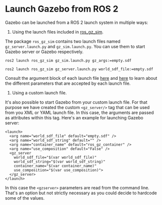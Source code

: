 # Launch Gazebo from ROS 2

Gazebo can be launched from a ROS 2 launch system in multiple ways:

1. Using the launch files included in
[ros_gz_sim](https://github.com/gazebosim/ros_gz/tree/ros2/ros_gz_sim).

The package `ros_gz_sim` contains two launch files named `gz_server.launch.py`
and `gz_sim.launch.py`. You can use them to start Gazebo server or Gazebo
respectively.

```
ros2 launch ros_gz_sim gz_sim.launch.py gz_args:=empty.sdf
```

```
ros2 launch ros_gz_sim gz_server.launch.py world_sdf_file:=empty.sdf
```

Consult the argument block of each launch file
[here](https://github.com/gazebosim/ros_gz/blob/ros2/ros_gz_sim/launch/gz_sim.launch.py.in#L75-L96)
and [here](https://github.com/gazebosim/ros_gz/blob/ros2/ros_gz_sim/launch/gz_server.launch.py#L27-L38)
to learn about the different parameters that are accepted by each launch file.

1. Using a custom launch file.

It's also possible to start Gazebo from your custom launch file. For that
purpose we have created the custom `<gz_server/>` tag that can be used from you
XML or YAML launch file. In this case, the arguments are passed as attributes
within this tag. Here's an example for launching Gazebo server:

```
<launch>
  <arg name="world_sdf_file" default="empty.sdf" />
  <arg name="world_sdf_string" default="" />
  <arg name="container_name" default="ros_gz_container" />
  <arg name="use_composition" default="False" />
  <gz_server 
    world_sdf_file="$(var world_sdf_file)"
    world_sdf_string="$(var world_sdf_string)"
    container_name="$(var container_name)"
    use_composition="$(var use_composition)">
  </gz_server>
</launch>
```

In this case the `<gzserver>` parameters are read from the command line. That's
an option but not strictly necessary as you could decide to hardcode some of the
values.
